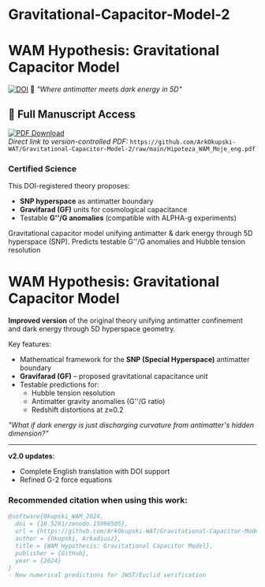 # Gravitational-Capacitor-Model-2
# WAM Hypothesis: Gravitational Capacitor Model 
[![DOI](https://zenodo.org/badge/1021078239.svg)](https://doi.org/10.5281/zenodo.15996505)  🔭 *"Where antimatter meets dark energy in 5D"*
## 📜 Full Manuscript Access
[![PDF Download](https://img.shields.io/badge/Download-PDF-%23009999?style=flat&logo=adobeacrobatreader)](https://github.com/ArkOkupski-WAT/Gravitational-Capacitor-Model-2/raw/main/Hipoteza_WAM_Moje_eng.pdf)  
*Direct link to version-controlled PDF:*
`https://github.com/ArkOkupski-WAT/Gravitational-Capacitor-Model-2/raw/main/Hipoteza_WAM_Moje_eng.pdf`
### **Certified Science**  
This DOI-registered theory proposes:  
- **SNP hyperspace** as antimatter boundary  
- **Gravifarad (GF)** units for cosmological capacitance  
- Testable **G''/G anomalies** (compatible with ALPHA-g experiments)  

Gravitational capacitor model unifying antimatter &amp; dark energy through 5D hyperspace (SNP). Predicts testable G''/G anomalies and Hubble tension resolution
# WAM Hypothesis: Gravitational Capacitor Model  

**Improved version** of the original theory unifying antimatter confinement and dark energy through 5D hyperspace geometry.  

Key features:  
- Mathematical framework for the **SNP (Special Hyperspace)** antimatter boundary  
- **Gravifarad (GF)** – proposed gravitational capacitance unit  
- Testable predictions for:  
  - Hubble tension resolution  
  - Antimatter gravity anomalies (G''/G ratio)  
  - Redshift distortions at z≈0.2  

*"What if dark energy is just discharging curvature from antimatter's hidden dimension?"*  

---
**v2.0 updates**:  
- Complete English translation with DOI support  
- Refined G-2 force equations

### Recommended citation when using this work:
```bibtex
@software{Okupski_WAM_2024,
  doi = {10.5281/zenodo.15996505},
  url = {https://github.com/ArkOkupski-WAT/Gravitational-Capacitor-Model-2/raw/main/Hipoteza_WAM_Moje_eng.pdf},
  author = {Okupski, Arkadiusz},
  title = {WAM Hypothesis: Gravitational Capacitor Model},
  publisher = {GitHub},
  year = {2024}
}
- New numerical predictions for JWST/Euclid verification  
